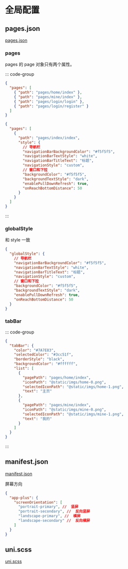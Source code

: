 # 全局配置

## pages.json

[pages.json](https://uniapp.dcloud.net.cn/collocation/pages.html)

### pages

pages 的 page 对象只有两个属性。

::: code-group

```json [path]
{
  "pages": [
    { "path": "pages/home/index" },
    { "path": "pages/mine/index" },
    { "path": "pages/login/login" },
    { "path": "pages/login/register" }
  ]
}
```

```json [style]
{
  "pages": [
    {
      "path": "pages/index/index",
      "style": {
        // 导航栏
        "navigationBarBackgroundColor": "#f5f5f5",
        "navigationBarTextStyle": "white",
        "navigationBarTitleText": "标题",
        "navigationStyle": "custom",
        // 窗口和下拉
        "backgroundColor": "#f5f5f5",
        "backgroundTextStyle": "dark",
        "enablePullDownRefresh": true,
        "onReachBottomDistance": 50
      }
    }
  ]
}
```

:::

### globalStyle

和 style 一致

```json
{
  "globalStyle": {
    // 导航栏
    "navigationBarBackgroundColor": "#f5f5f5",
    "navigationBarTextStyle": "white",
    "navigationBarTitleText": "标题",
    "navigationStyle": "custom",
    // 窗口和下拉
    "backgroundColor": "#f5f5f5",
    "backgroundTextStyle": "dark",
    "enablePullDownRefresh": true,
    "onReachBottomDistance": 50
  }
}
```

### tabBar

::: code-group

```json
{
  "tabBar": {
    "color": "#7A7E83",
    "selectedColor": "#3cc51f",
    "borderStyle": "black",
    "backgroundColor": "#ffffff",
    "list": [
      {
        "pagePath": "pages/home/index",
        "iconPath": "@static/imgs/home-0.png",
        "selectedIconPath": "@static/imgs/home-1.png",
        "text": "主页"
      },
      {
        "pagePath": "pages/mine/index",
        "iconPath": "@static/imgs/mine-0.png",
        "selectedIconPath": "@static/imgs/mine-1.png",
        "text": "我的"
      }
    ]
  }
}
```

:::

## manifest.json

[manifest.json](https://uniapp.dcloud.net.cn/collocation/manifest.html)

屏幕方向

```json
{
  "app-plus": {
    "screenOrientation": [
      "portrait-primary", //  竖屏
      "portrait-secondary", //  反向竖屏
      "landscape-primary", //  横屏
      "landscape-secondary" //  反向横屏
    ]
  }
}
```

## uni.scss

[uni.scss](https://uniapp.dcloud.net.cn/collocation/uni-scss.html)
